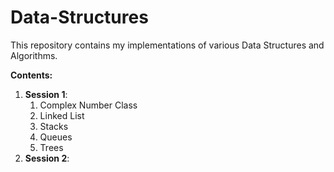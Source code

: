 # Data-Structures

This repository contains my implementations of various Data Structures and Algorithms.

**Contents:**
1. **Session 1**:
    1. Complex Number Class
    2. Linked List
    3. Stacks
    4.  Queues
    5.  Trees
2. **Session 2**:
